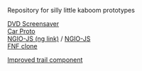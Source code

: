 Repository for silly little kaboom prototypes

[DVD Screensaver](https://amyspark-ng.github.io/kaboom-prototypes/dvd-screensaver/index.html)<br>
[Car Proto](https://amyspark-ng.github.io/kaboom-prototypes/car-proto/index.html)<br>
[NGIO-JS (ng link)](https://www.newgrounds.com/projects/games/5567283/preview) / [NGIO-JS](https://amyspark-ng.github.io/kaboom-prototypes/newgrounds-io/www/index.html)<br>
[FNF clone](https://amyspark-ng.github.io/kaboom-prototypes/rhythm-test/www/index.html)<br>

[Improved trail component](https://amyspark-ng.github.io/kaboom-prototypes/trailComp/www/index.html)